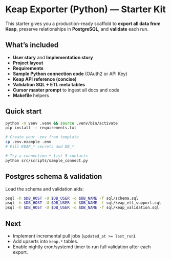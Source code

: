 # Keap Exporter (Python) — Starter Kit

This starter gives you a production-ready scaffold to **export all data from Keap**, preserve relationships in **PostgreSQL**, and **validate** each run.

## What’s included
- **User story** and **Implementation story**
- **Project layout**
- **Requirements**
- **Sample Python connection code** (OAuth2 or API Key)
- **Keap API reference (concise)**
- **Validation SQL + ETL meta tables**
- **Cursor master prompt** to ingest all docs and code
- **Makefile** helpers

## Quick start
```bash
python -m venv .venv && source .venv/bin/activate
pip install -r requirements.txt

# Create your .env from template
cp .env.example .env
# Fill KEAP_* secrets and DB_*

# Try a connection + list 5 contacts
python src/scripts/sample_connect.py
```

## Postgres schema & validation
Load the schema and validation aids:
```bash
psql -h $DB_HOST -U $DB_USER -d $DB_NAME -f sql/schema.sql
psql -h $DB_HOST -U $DB_USER -d $DB_NAME -f sql/keap_etl_support.sql
psql -h $DB_HOST -U $DB_USER -d $DB_NAME -f sql/keap_validation.sql
```

## Next
- Implement incremental pull jobs (`updated_at >= last_run`).
- Add upserts into `keap.*` tables.
- Enable nightly cron/systemd timer to run full validation after each export.
